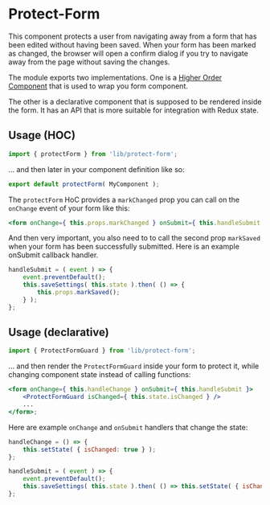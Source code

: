 # Protect-Form

This component protects a user from navigating away from a form that has been edited without having been saved. When your form has been marked as changed, the browser will open a confirm dialog if you try to navigate away from the page without saving the changes.

The module exports two implementations. One is a
[Higher Order Component](https://medium.com/@dan_abramov/mixins-are-dead-long-live-higher-order-components-94a0d2f9e750)
that is used to wrap you form component.

The other is a declarative component that is supposed to be rendered inside the form. It
has an API that is more suitable for integration with Redux state.

## Usage (HOC)

```js
import { protectForm } from 'lib/protect-form';
```

... and then later in your component definition like so:

```js
export default protectForm( MyComponent );
```

The `protectForm` HoC provides a `markChanged` prop you can call on the `onChange` event of your form like this:

```jsx
<form onChange={ this.props.markChanged } onSubmit={ this.handleSubmit } />;
```

And then very important, you also need to to call the second prop `markSaved` when your form has been successfully submitted. Here is an example onSubmit callback handler.

```js
handleSubmit = ( event ) => {
	event.preventDefault();
	this.saveSettings( this.state ).then( () => {
		this.props.markSaved();
	} );
};
```

## Usage (declarative)

```js
import { ProtectFormGuard } from 'lib/protect-form';
```

... and then render the `ProtectFormGuard` inside your form to protect it, while changing
component state instead of calling functions:

```jsx
<form onChange={ this.handleChange } onSubmit={ this.handleSubmit }>
	<ProtectFormGuard isChanged={ this.state.isChanged } />
	...
</form>;
```

Here are example `onChange` and `onSubmit` handlers that change the state:

```js
handleChange = () => {
	this.setState( { isChanged: true } );
};

handleSubmit = ( event ) => {
	event.preventDefault();
	this.saveSettings( this.state ).then( () => this.setState( { isChanged: false } ) );
};
```
